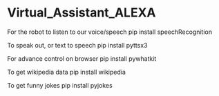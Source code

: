 # Virtual_Assistant_ALEXA

For the robot to listen to our voice/speech pip install speechRecognition

To speak out, or text to speech pip install pyttsx3

For advance control on browser pip install pywhatkit

To get wikipedia data pip install wikipedia

To get funny jokes pip install pyjokes
